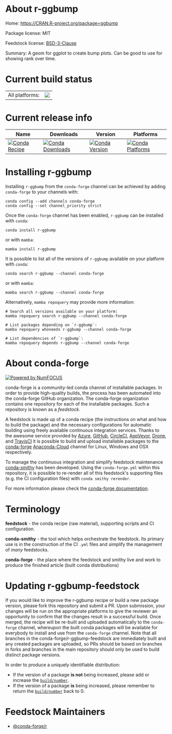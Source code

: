About r-ggbump
==============

Home: https://CRAN.R-project.org/package=ggbump

Package license: MIT

Feedstock license: [BSD-3-Clause](https://github.com/conda-forge/r-ggbump-feedstock/blob/main/LICENSE.txt)

Summary: A geom for ggplot to create bump plots. Can be good to use for showing rank over time.

Current build status
====================


<table><tr><td>All platforms:</td>
    <td>
      <a href="https://dev.azure.com/conda-forge/feedstock-builds/_build/latest?definitionId=9584&branchName=main">
        <img src="https://dev.azure.com/conda-forge/feedstock-builds/_apis/build/status/r-ggbump-feedstock?branchName=main">
      </a>
    </td>
  </tr>
</table>

Current release info
====================

| Name | Downloads | Version | Platforms |
| --- | --- | --- | --- |
| [![Conda Recipe](https://img.shields.io/badge/recipe-r--ggbump-green.svg)](https://anaconda.org/conda-forge/r-ggbump) | [![Conda Downloads](https://img.shields.io/conda/dn/conda-forge/r-ggbump.svg)](https://anaconda.org/conda-forge/r-ggbump) | [![Conda Version](https://img.shields.io/conda/vn/conda-forge/r-ggbump.svg)](https://anaconda.org/conda-forge/r-ggbump) | [![Conda Platforms](https://img.shields.io/conda/pn/conda-forge/r-ggbump.svg)](https://anaconda.org/conda-forge/r-ggbump) |

Installing r-ggbump
===================

Installing `r-ggbump` from the `conda-forge` channel can be achieved by adding `conda-forge` to your channels with:

```
conda config --add channels conda-forge
conda config --set channel_priority strict
```

Once the `conda-forge` channel has been enabled, `r-ggbump` can be installed with `conda`:

```
conda install r-ggbump
```

or with `mamba`:

```
mamba install r-ggbump
```

It is possible to list all of the versions of `r-ggbump` available on your platform with `conda`:

```
conda search r-ggbump --channel conda-forge
```

or with `mamba`:

```
mamba search r-ggbump --channel conda-forge
```

Alternatively, `mamba repoquery` may provide more information:

```
# Search all versions available on your platform:
mamba repoquery search r-ggbump --channel conda-forge

# List packages depending on `r-ggbump`:
mamba repoquery whoneeds r-ggbump --channel conda-forge

# List dependencies of `r-ggbump`:
mamba repoquery depends r-ggbump --channel conda-forge
```


About conda-forge
=================

[![Powered by
NumFOCUS](https://img.shields.io/badge/powered%20by-NumFOCUS-orange.svg?style=flat&colorA=E1523D&colorB=007D8A)](https://numfocus.org)

conda-forge is a community-led conda channel of installable packages.
In order to provide high-quality builds, the process has been automated into the
conda-forge GitHub organization. The conda-forge organization contains one repository
for each of the installable packages. Such a repository is known as a *feedstock*.

A feedstock is made up of a conda recipe (the instructions on what and how to build
the package) and the necessary configurations for automatic building using freely
available continuous integration services. Thanks to the awesome service provided by
[Azure](https://azure.microsoft.com/en-us/services/devops/), [GitHub](https://github.com/),
[CircleCI](https://circleci.com/), [AppVeyor](https://www.appveyor.com/),
[Drone](https://cloud.drone.io/welcome), and [TravisCI](https://travis-ci.com/)
it is possible to build and upload installable packages to the
[conda-forge](https://anaconda.org/conda-forge) [Anaconda-Cloud](https://anaconda.org/)
channel for Linux, Windows and OSX respectively.

To manage the continuous integration and simplify feedstock maintenance
[conda-smithy](https://github.com/conda-forge/conda-smithy) has been developed.
Using the ``conda-forge.yml`` within this repository, it is possible to re-render all of
this feedstock's supporting files (e.g. the CI configuration files) with ``conda smithy rerender``.

For more information please check the [conda-forge documentation](https://conda-forge.org/docs/).

Terminology
===========

**feedstock** - the conda recipe (raw material), supporting scripts and CI configuration.

**conda-smithy** - the tool which helps orchestrate the feedstock.
                   Its primary use is in the construction of the CI ``.yml`` files
                   and simplify the management of *many* feedstocks.

**conda-forge** - the place where the feedstock and smithy live and work to
                  produce the finished article (built conda distributions)


Updating r-ggbump-feedstock
===========================

If you would like to improve the r-ggbump recipe or build a new
package version, please fork this repository and submit a PR. Upon submission,
your changes will be run on the appropriate platforms to give the reviewer an
opportunity to confirm that the changes result in a successful build. Once
merged, the recipe will be re-built and uploaded automatically to the
`conda-forge` channel, whereupon the built conda packages will be available for
everybody to install and use from the `conda-forge` channel.
Note that all branches in the conda-forge/r-ggbump-feedstock are
immediately built and any created packages are uploaded, so PRs should be based
on branches in forks and branches in the main repository should only be used to
build distinct package versions.

In order to produce a uniquely identifiable distribution:
 * If the version of a package **is not** being increased, please add or increase
   the [``build/number``](https://docs.conda.io/projects/conda-build/en/latest/resources/define-metadata.html#build-number-and-string).
 * If the version of a package **is** being increased, please remember to return
   the [``build/number``](https://docs.conda.io/projects/conda-build/en/latest/resources/define-metadata.html#build-number-and-string)
   back to 0.

Feedstock Maintainers
=====================

* [@conda-forge/r](https://github.com/conda-forge/r/)

